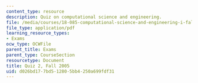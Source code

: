 ```yaml
---
content_type: resource
description: Quiz on computational science and engineering.
file: /media/courses/18-085-computational-science-and-engineering-i-fall-2008/d026bd177bd512805bb4250a699fdf31_quiz218085f05.pdf
file_type: application/pdf
learning_resource_types:
- Exams
ocw_type: OCWFile
parent_title: Exams
parent_type: CourseSection
resourcetype: Document
title: Quiz 2, Fall 2005
uid: d026bd17-7bd5-1280-5bb4-250a699fdf31
---
```

